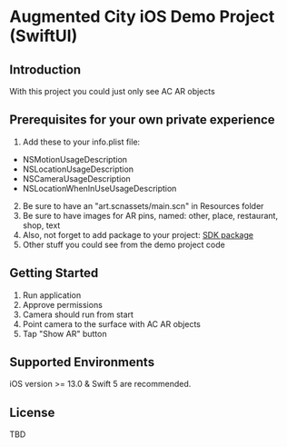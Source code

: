 # Augmented City iOS Demo Project (SwiftUI)

## Introduction
With this project you could just only see AC AR objects

## Prerequisites for your own private experience
1. Add these to your info.plist file:
- NSMotionUsageDescription
- NSLocationUsageDescription
- NSCameraUsageDescription
- NSLocationWhenInUseUsageDescription
2. Be sure to have an "art.scnassets/main.scn" in Resources folder
3. Be sure to have images for AR pins, named: other, place, restaurant, shop, text
4. Also, not forget to add package to your project: [SDK package](https://github.com/vergendo-ac/AC_iOS_SDK.git)
5. Other stuff you could see from the demo project code

## Getting Started
1. Run application
2. Approve permissions
3. Camera should run from start
4. Point camera to the surface with AC AR objects
5. Tap "Show AR" button

## Supported Environments
iOS version >= 13.0 & Swift 5 are recommended.

## License
TBD
